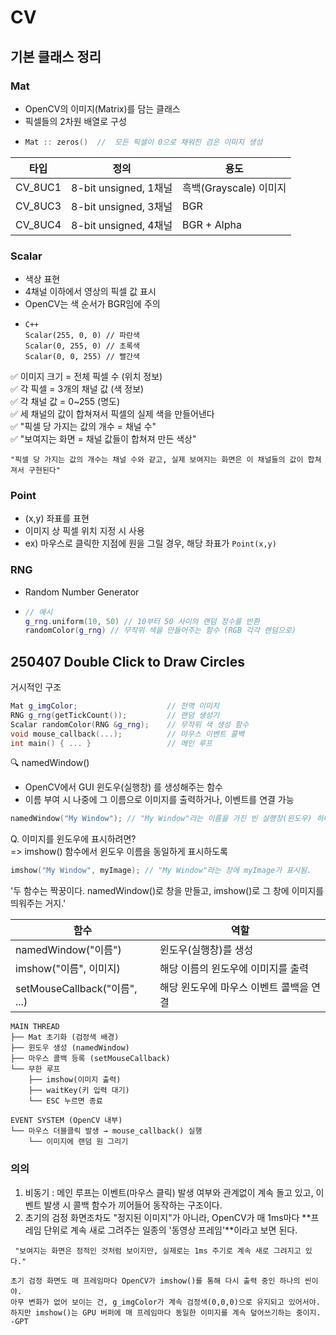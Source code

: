 # CV
## 기본 클래스 정리
### Mat
- OpenCV의 이미지(Matrix)를 담는 클래스
- 픽셀들의 2차원 배열로 구성
- ``` C++
  Mat :: zeros()  //  모든 픽셀이 0으로 채워진 검은 이미지 생성
  ```
| 타입 | 정의 | 용도 |
|------|---|-------|
|CV_8UC1|	8-bit unsigned, 1채널|흑백(Grayscale) 이미지|
|CV_8UC3|	8-bit unsigned, 3채널|BGR|
|CV_8UC4|	8-bit unsigned, 4채널|BGR + Alpha|

### Scalar
- 색상 표현
- 4채널 이하에서 영상의 픽셀 값 표시
- OpenCV는 색 순서가 BGR임에 주의
- ```
  C++
  Scalar(255, 0, 0) // 파란색
  Scalar(0, 255, 0) // 초록색
  Scalar(0, 0, 255) // 빨간색
  ```
✅ 이미지 크기 = 전체 픽셀 수 (위치 정보)<br>
✅ 각 픽셀 = 3개의 채널 값 (색 정보)<br>
✅ 각 채널 값 = 0~255 (명도)<br>
✅ 세 채널의 값이 합쳐져서 픽셀의 실제 색을 만들어낸다<br>
✅ "픽셀 당 가지는 값의 개수 = 채널 수"<br>
✅ "보여지는 화면 = 채널 값들이 합쳐져 만든 색상"<br>

``` "픽셀 당 가지는 값의 개수는 채널 수와 같고, 실제 보여지는 화면은 이 채널들의 값이 합쳐져서 구현된다" ```

### Point
- (x,y) 좌표를 표현
- 이미지 상 픽셀 위치 지정 시 사용
- ex) 마우스로 클릭한 지점에 원을 그릴 경우, 해당 좌표가 ``` Point(x,y) ```

### RNG
- Random Number Generator
- ``` C++
  // 예시
  g_rng.uniform(10, 50) // 10부터 50 사이의 랜덤 정수를 반환
  randomColor(g_rng) // 무작위 색을 만들어주는 함수 (RGB 각각 랜덤으로)
  ```

## 250407 Double Click to Draw Circles
거시적인 구조
```C++
Mat g_imgColor;                    // 전역 이미지
RNG g_rng(getTickCount());         // 랜덤 생성기
Scalar randomColor(RNG &g_rng);    // 무작위 색 생성 함수
void mouse_callback(...);          // 마우스 이벤트 콜백
int main() { ... }                 // 메인 루프
```

🔍 namedWindow()
- OpenCV에서 GUI 윈도우(실행창) 를 생성해주는 함수
- 이름 부여 시 나중에 그 이름으로 이미지를 출력하거나, 이벤트를 연결 가능
``` cpp
namedWindow("My Window"); // "My Window"라는 이름을 가진 빈 실행창(윈도우) 하나가 생성됨.
```
<pr>
Q. 이미지를 윈도우에 표시하려면?<br>
=> imshow() 함수에서 윈도우 이름을 동일하게 표시하도록

``` cpp
imshow("My Window", myImage); // "My Window"라는 창에 myImage가 표시됨.
```
'두 함수는 짝꿍이다.
namedWindow()로 창을 만들고, imshow()로 그 창에 이미지를 띄워주는 거지.'


| 함수 |  역할 |
|------|--------|
|namedWindow("이름")|	윈도우(실행창)를 생성|
|imshow("이름", 이미지)|	해당 이름의 윈도우에 이미지를 출력|
|setMouseCallback("이름", ...)|	해당 윈도우에 마우스 이벤트 콜백을 연결|

```
MAIN THREAD
├── Mat 초기화 (검정색 배경)
├── 윈도우 생성 (namedWindow)
├── 마우스 콜백 등록 (setMouseCallback)
└── 무한 루프
    ├── imshow(이미지 출력)
    ├── waitKey(키 입력 대기)
    └── ESC 누르면 종료

EVENT SYSTEM (OpenCV 내부)
└── 마우스 더블클릭 발생 → mouse_callback() 실행
    └── 이미지에 랜덤 원 그리기
```
### 의의

1. 비동기 : 메인 루프는 이벤트(마우스 클릭) 발생 여부와 관계없이 계속 돌고 있고, 이벤트 발생 시 콜백 함수가 끼어들어 동작하는 구조이다.
2. 초기의 검정 화면조차도 "정지된 이미지"가 아니라, OpenCV가 매 1ms마다 **프레임 단위로 계속 새로 그려주는 일종의 '동영상 프레임'**이라고 보면 된다.

``` "보여지는 화면은 정적인 것처럼 보이지만, 실제로는 1ms 주기로 계속 새로 그려지고 있다."```
```
초기 검정 화면도 매 프레임마다 OpenCV가 imshow()를 통해 다시 출력 중인 하나의 씬이야.
아무 변화가 없어 보이는 건, g_imgColor가 계속 검정색(0,0,0)으로 유지되고 있어서야.
하지만 imshow()는 GPU 버퍼에 매 프레임마다 동일한 이미지를 계속 덮어쓰기하는 중이지.
-GPT
```
